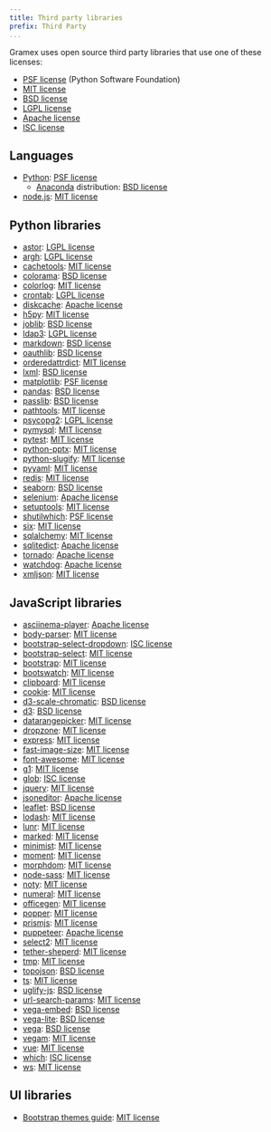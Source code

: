 ```yaml
---
title: Third party libraries
prefix: Third Party
...
```


Gramex uses open source third party libraries that use one of these licenses:

- [PSF license][PSF] (Python Software Foundation)
- [MIT license][MIT]
- [BSD license][BSD]
- [LGPL license][LGPL]
- [Apache license][Apache]
- [ISC license][ISC]

## Languages

- [Python](https://www.python.org/): [PSF license][PSF]
  - [Anaconda](https://docs.anaconda.com/anaconda/) distribution: [BSD license][BSD]
- [node.js](https://github.com/nodejs/node/blob/master/LICENSE): [MIT license][MIT]

## Python libraries
<!-- Keep this in sync with gramex/release.json -->

- [astor](https://pypi.python.org/pypi/argh/): [LGPL license][LGPL]
- [argh](https://pypi.python.org/pypi/argh/): [LGPL license][LGPL]
- [cachetools](https://pypi.python.org/pypi/cachetools/): [MIT license][MIT]
- [colorama](https://pypi.python.org/pypi/colorama/): [BSD license][BSD]
- [colorlog](https://pypi.python.org/pypi/colorlog/): [MIT license][MIT]
- [crontab](https://pypi.python.org/pypi/crontab/): [LGPL license][LGPL]
- [diskcache](https://pypi.python.org/pypi/diskcache/): [Apache license][Apache]
- [h5py](https://pypi.python.org/pypi/h5py/): [MIT license][MIT]
- [joblib](https://pypi.org/project/joblib/): [BSD license][BSD]
- [ldap3](https://pypi.python.org/pypi/ldap3/): [LGPL license][LGPL]
- [markdown](https://pypi.python.org/pypi/markdown/): [BSD license][BSD]
- [oauthlib](https://pypi.python.org/pypi/oauthlib/): [BSD license][BSD]
- [orderedattrdict](https://pypi.python.org/pypi/orderedattrdict/): [MIT license][MIT]
- [lxml](https://pypi.python.org/pypi/lxml/): [BSD license][BSD]
- [matplotlib](https://pypi.python.org/pypi/matplotlib/): [PSF license][PSF]
- [pandas](https://pypi.python.org/pypi/pandas/): [BSD license][BSD]
- [passlib](https://pypi.python.org/pypi/passlib/): [BSD license][BSD]
- [pathtools](https://pypi.python.org/pypi/pathtools/): [MIT license][MIT]
- [psycopg2](https://pypi.python.org/pypi/psycopg2/): [LGPL license][LGPL]
- [pymysql](https://pypi.python.org/pypi/pymysql/): [MIT license][MIT]
- [pytest](https://pypi.org/project/pytest/): [MIT license][MIT]
- [python-pptx](https://github.com/scanny/python-pptx/blob/master/LICENSE/): [MIT license][MIT]
- [python-slugify](https://pypi.python.org/pypi/python-slugify/): [MIT license][MIT]
- [pyyaml](https://pypi.python.org/pypi/pyyaml/): [MIT license][MIT]
- [redis](https://pypi.org/project/redis/): [MIT license][MIT]
- [seaborn](https://pypi.org/project/seaborn/): [BSD license][BSD]
- [selenium](https://pypi.org/project/selenium/): [Apache license][Apache]
- [setuptools](https://pypi.python.org/pypi/setuptools/): [MIT license][MIT]
- [shutilwhich](https://pypi.python.org/pypi/shutilwhich/): [PSF license][PSF]
- [six](https://pypi.python.org/pypi/six/): [MIT license][MIT]
- [sqlalchemy](https://pypi.org/project/SQLAlchemy/): [MIT license][MIT]
- [sqlitedict](https://pypi.org/project/sqlitedict/): [Apache license][Apache]
- [tornado](https://pypi.python.org/pypi/tornado/): [Apache license][Apache]
- [watchdog](https://pypi.python.org/pypi/watchdog/): [Apache license][Apache]
- [xmljson](https://pypi.python.org/pypi/xmljson/): [MIT license][MIT]

## JavaScript libraries
<!-- find gramex -name package.json | grep -v node_modules | xargs jq '.dependencies, .devDependencies' -->

- [asciinema-player](https://www.npmjs.com/package/asciinema-player): [Apache license][Apache]
- [body-parser](https://www.npmjs.com/package/body-parser): [MIT license][MIT]
- [bootstrap-select-dropdown](https://www.npmjs.com/package/bootstrap-select-dropdown): [ISC license][ISC]
- [bootstrap-select](https://www.npmjs.com/package/bootstrap-select): [MIT license][MIT]
- [bootstrap](https://www.npmjs.com/package/bootstrap): [MIT license][MIT]
- [bootswatch](https://github.com/thomaspark/bootswatch/): [MIT license][MIT]
- [clipboard](https://www.npmjs.com/package/clipboard): [MIT license][MIT]
- [cookie](https://www.npmjs.com/package/cookie): [MIT license][MIT]
- [d3-scale-chromatic](https://www.npmjs.com/package/d3-scale-chromatic): [BSD license][BSD]
- [d3](https://www.npmjs.com/package/d3): [BSD license][BSD]
- [datarangepicker](https://www.npmjs.com/package/daterangepicker): [MIT license][MIT]
- [dropzone](https://www.npmjs.com/package/dropzone): [MIT license][MIT]
- [express](https://www.npmjs.com/package/express): [MIT license][MIT]
- [fast-image-size](https://www.npmjs.com/package/fast-image-size): [MIT license][MIT]
- [font-awesome](https://www.npmjs.com/package/font-awesome): [MIT license][MIT]
- [g1](https://www.npmjs.com/package/g1): [MIT license][MIT]
- [glob](https://www.npmjs.com/package/glob): [ISC license][ISC]
- [jquery](https://www.npmjs.com/package/jquery): [MIT license][MIT]
- [jsoneditor](https://www.npmjs.com/package/jsoneditor): [Apache license][Apache]
- [leaflet](https://www.npmjs.com/package/leaflet): [BSD license][BSD]
- [lodash](https://www.npmjs.com/package/lodash): [MIT license][MIT]
- [lunr](https://www.npmjs.com/package/lunr): [MIT license][MIT]
- [marked](https://www.npmjs.com/package/marked): [MIT license][MIT]
- [minimist](https://www.npmjs.com/package/minimist): [MIT license][MIT]
- [moment](https://www.npmjs.com/package/moment): [MIT license][MIT]
- [morphdom](https://www.npmjs.com/package/morphdom): [MIT license][MIT]
- [node-sass](https://www.npmjs.com/package/node-sass): [MIT license][MIT]
- [noty](https://www.npmjs.com/package/noty): [MIT license][MIT]
- [numeral](https://www.npmjs.com/package/numeral): [MIT license][MIT]
- [officegen](https://www.npmjs.com/package/officegen): [MIT license][MIT]
- [popper](https://www.npmjs.com/package/popper.js): [MIT license][MIT]
- [prismjs](https://www.npmjs.com/package/prismjs): [MIT license][MIT]
- [puppeteer](https://www.npmjs.com/package/puppeteer): [Apache license][Apache]
- [select2](https://www.npmjs.com/package/select2): [MIT license][MIT]
- [tether-sheperd](https://www.npmjs.com/package/tether-shepherd): [MIT license][MIT]
- [tmp](https://www.npmjs.com/package/tmp): [MIT license][MIT]
- [topojson](https://www.npmjs.com/package/topojson): [BSD license][BSD]
- [ts](https://www.npmjs.com/package/ts): [MIT license][MIT]
- [uglify-js](https://www.npmjs.com/package/uglify-js): [BSD license][BSD]
- [url-search-params](https://www.npmjs.com/package/url-search-params): [MIT license][MIT]
- [vega-embed](https://www.npmjs.com/package/vega-embed): [BSD license][BSD]
- [vega-lite](https://www.npmjs.com/package/vega-lite): [BSD license][BSD]
- [vega](https://www.npmjs.com/package/vega): [BSD license][BSD]
- [vegam](https://www.npmjs.com/package/vegam): [MIT license][MIT]
- [vue](https://www.npmjs.com/package/vue): [MIT license][MIT]
- [which](https://www.npmjs.com/package/which): [ISC license][ISC]
- [ws](https://www.npmjs.com/package/ws): [MIT license][MIT]

## UI libraries

- [Bootstrap themes guide](https://github.com/ThemesGuide/bootstrap-themes): [MIT license][MIT]


[MIT]: https://opensource.org/licenses/MIT
[BSD]: https://opensource.org/licenses/BSD-3-Clause
[LGPL]: https://opensource.org/licenses/LGPL-3.0
[Apache]: https://opensource.org/licenses/Apache-2.0
[PSF]: https://opensource.org/licenses/Python-2.0
[ISC]: https://opensource.org/licenses/ISC
[Node]: https://github.com/nodejs/node/blob/master/LICENSE
